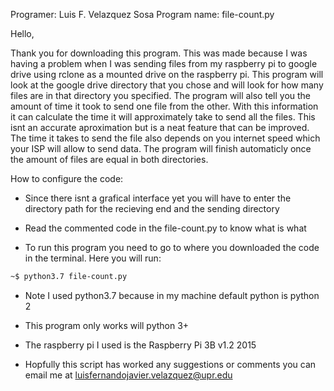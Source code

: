 Programer: Luis F. Velazquez Sosa
Program name: file-count.py

Hello,

Thank you for downloading this program. This was made because I 
was having a problem when I was sending files from my raspberry pi
to google drive using rclone as a mounted drive on the raspberry pi.
This program will look at the google drive directory that you chose
and will look for how many files are in that directory you specified.
The program will also tell you the amount of time it took to send
one file from the other. With this information it can calculate the 
time it will approximately take to send all the files. This isnt an 
accurate aproximation but is a neat feature that can be improved. 	
The time it takes to send the file also depends on you internet speed
which your ISP will allow to send data. The program will finish 
automaticly once the amount of files are equal in both directories. 


How to configure the code:

- Since there isnt a grafical interface yet you will have to enter
	the directory path for the recieving end and the sending directory
	
- Read the commented code in the file-count.py to know what is what
	
- To run this program you need to go to where you downloaded the code
	in the terminal. Here you will run:
```sh	
~$ python3.7 file-count.py
```
	
- Note I used python3.7 because in my machine default python is python 2
	
- This program only works will python 3+
	
- The raspberry pi I used is the Raspberry Pi 3B v1.2 2015
	
- Hopfully this script has worked any suggestions or comments you can 
	email me at luisfernandojavier.velazquez@upr.edu

